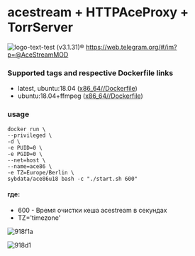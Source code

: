 # acestream + HTTPAceProxy + TorrServer
![logo-text-test](https://user-images.githubusercontent.com/24189833/36645710-3deca456-1a6d-11e8-8bf0-84f078703d8d.png) (v3.1.31)&#174; https://web.telegram.org/#/im?p=@AceStreamMOD 

### Supported tags and respective Dockerfile links
* latest, ubuntu:18.04 ([x86_64//Dockerfile](https://github.com/sybdata/ace86u18/blob/master/Dockerfile))
* ubuntu:18.04+ffmpeg ([x86_64//Dockerfile](https://github.com/sybdata/ace86u18/blob/+ffmpeg/Dockerfile))


### usage
```
docker run \
--privileged \
-d \
-e PUID=0 \
-e PGID=0 \
--net=host \
--name=ace86 \
-e TZ=Europe/Berlin \
sybdata/ace86u18 bash -c "./start.sh 600"
```
 #### где:

* 600 - Время очистки кеша acestream в секундах
* TZ='timezone'

![918f1a](https://user-images.githubusercontent.com/24189833/41553984-b0c70dd0-7333-11e8-8091-1303fde6e2c3.png)

![918d1](https://user-images.githubusercontent.com/24189833/41502186-9be8d11c-71b4-11e8-8777-184d3f20589c.png)

